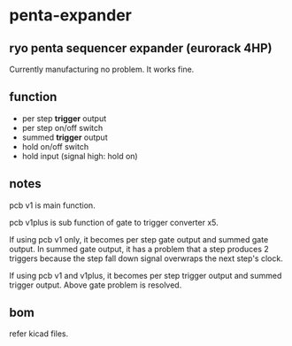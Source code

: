 # penta-expander

## ryo penta sequencer expander (eurorack 4HP)

Currently manufacturing no problem. It works fine.

## function

- per step **trigger** output
- per step on/off switch
- summed **trigger** output
- hold on/off switch
- hold input (signal high: hold on)

## notes

pcb v1 is main function.

pcb v1plus is sub function of gate to trigger converter x5.

If using pcb v1 only, it becomes per step gate output and summed gate output.
In summed gate output, it has a problem that a step produces 2 triggers because the step fall down signal overwraps the next step's clock.

If using pcb v1 and v1plus, it becomes per step trigger output and summed trigger output.
Above gate problem is resolved.

## bom

refer kicad files.
